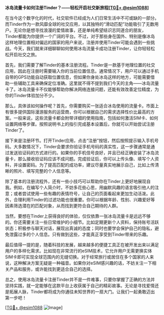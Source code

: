 **冰岛流量卡如何注册Tinder？——轻松开启社交新旅程[[TG💪+ @esim1088](https://t.me/s/esim1088)]**

在当今这个数字化的时代，社交软件已经成为人们日常生活中不可或缺的一部分。而Tinder作为一款风靡全球的社交应用，以其独特的“滑动匹配”功能吸引了无数用户。无论你是想寻找浪漫的爱情故事，还是单纯希望结识志同道合的朋友，Tinder都能为你提供一个广阔的平台。不过，对于那些身在国外、特别是像冰岛这样地理位置相对偏远的国家的用户来说，注册并使用Tinder可能会遇到一些挑战。今天，我们就来详细聊聊如何使用冰岛流量卡成功注册Tinder，让你轻轻松松开启社交之旅。

首先，我们需要了解Tinder的基本注册流程。Tinder是一款基于地理位置的社交应用，因此在注册时需要输入你的当前位置信息。通常情况下，用户可以通过手机自带的GPS功能自动获取位置信息，但如果你身处冰岛这样的地方，可能需要借助一些辅助工具来确保定位准确。这里就不得不提到我们今天的主角——冰岛流量卡了。冰岛流量卡不仅能够帮助你解决网络连接问题，还能有效改善定位精度，为你的Tinder体验加分不少。

那么，具体该如何操作呢？首先，你需要购买一张适合冰岛使用的流量卡。市面上有很多提供国际漫游服务的运营商，你可以根据自己的需求选择性价比最高的方案。一般来说，这些流量卡都会附带详细的使用指南，包括如何激活SIM卡、如何设置网络等步骤。按照说明书上的指引完成基本设置后，你就可以开始尝试注册Tinder了。

接下来是注册环节。打开Tinder应用，点击“注册”按钮，然后按照提示输入手机号码。大多数情况下，Tinder会要求你验证手机号码的真实性，这一步骤通常是通过发送验证码的方式进行的。如果你的手机信号良好，并且已经正确安装了冰岛流量卡，那么接收验证码应该不成问题。完成验证后，你可以上传头像、填写个人资料，并设置密码。为了提高匹配的成功率，建议尽量真实地展示自己，比如上传清晰的照片、填写完整的个人信息等。

除了基本的注册流程外，还有一些小技巧可以帮助你在Tinder上更好地展现自我。例如，在编写个人简介时，不妨多花些心思，用幽默风趣的语言吸引他人的注意；或者尝试使用一些有趣的表情符号，让自己的页面看起来更加生动活泼。此外，合理利用Tinder的过滤功能也很重要。你可以根据年龄、性别、兴趣爱好等因素筛选潜在的匹配对象，从而找到更符合自己期待的人群。

当然，要想在Tinder上获得良好的体验，仅仅依靠一张冰岛流量卡是远远不够的。你还需要关注一些日常维护的小细节。比如定期更新个人资料，保持账号活跃状态；积极参与聊天对话，展现出真诚的态度；同时也要学会保护自己的隐私，避免泄露过多的个人信息。只有做到这些，才能真正享受到Tinder带来的乐趣。

最后值得一提的是，随着科技的发展，越来越多的便捷工具正在被开发出来以满足用户的多样化需求。比如现在非常流行的eSIM技术，它允许用户无需更换实体SIM卡即可实现全球范围内的无缝切换。对于经常旅行或居住在多个国家的人来说，这种解决方案无疑是一种福音。如果你对eSIM感兴趣的话，不妨关注一下相关产品和服务，或许能找到更适合自己的选择。

总之，使用冰岛流量卡注册Tinder并不是一件难事，只要你掌握了正确的方法并坚持实践，就一定能够在这款平台上收获属于自己的精彩故事。无论是寻找爱情还是拓展人脉，Tinder都将成为你通往未知世界的一扇大门。让我们一起勇敢迈出第一步吧！

[[TG💪+ @esim1088](https://t.me/s/esim1088) ![Image](https://i.postimg.cc/4NQfJmqS/Snipaste-2025-05-13-00-14-12.png)]